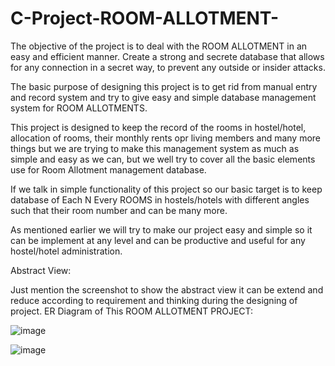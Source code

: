 # C-Project-ROOM-ALLOTMENT-
The objective of the project is to deal with the ROOM ALLOTMENT in an easy and efficient manner. Create a strong and secrete database that allows for any connection in a secret way, to prevent any outside or insider attacks.

The basic purpose of designing this project is to get rid from manual entry and record system and try to give easy and simple database management system for ROOM ALLOTMENTS.

This project is designed to keep the record of the rooms in hostel/hotel, allocation of rooms, their monthly rents opr living members and many more things but we are trying to make this management system as much as simple and easy as we  can, but we well try to cover all the basic elements use for Room Allotment management database.

If we talk in simple functionality of this project so our basic target is to keep database of Each N Every ROOMS in hostels/hotels with different angles  such that their room number and can be many more.

As mentioned earlier we will try to make our project easy and simple so it can be implement at any level and can be productive and useful for any hostel/hotel administration.



Abstract View:

Just mention the screenshot to show the abstract view it can be extend and reduce according to requirement and thinking during the designing of project. 
ER Diagram of This ROOM ALLOTMENT PROJECT:

![image](https://user-images.githubusercontent.com/61596570/189484777-5c1ec087-8158-485f-af7e-4be6cfeb9ac3.png)


![image](https://user-images.githubusercontent.com/61596570/189484825-c12d13c1-4217-4b52-b784-fe6c3b672b3c.png)

